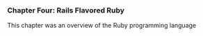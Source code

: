 ### Chapter Four: Rails Flavored Ruby ###

This chapter was an overview of the Ruby programming language
